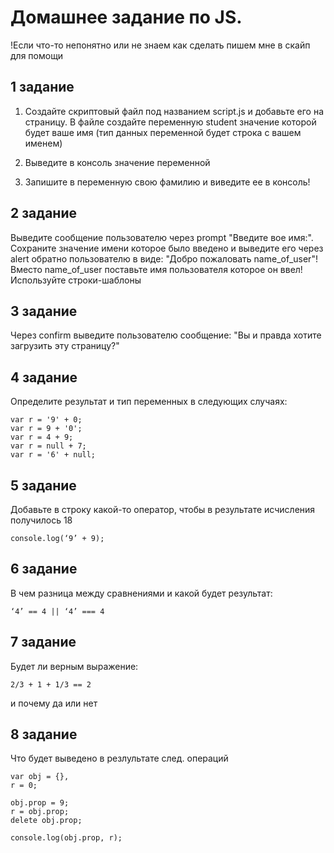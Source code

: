 # Домашнее задание по JS.

!Если что-то непонятно или не знаем как сделать пишем мне в скайп для помощи

## 1 задание

1) Создайте скриптовый файл под названием script.js и добавьте его на страницу. В файле создайте переменную student 
значение которой будет ваше имя (тип данных переменной будет строка с вашем именем)

2) Выведите в консоль значение переменной

3) Запишите в переменную свою фамилию и виведите ее в консоль!

## 2 задание

Выведите сообщение пользователю через prompt "Введите вое имя:". Сохраните значение имени которое было введено и выведите его через alert обратно пользователю в виде: "Добро пожаловать name_of_user"! Вместо name_of_user поставьте имя пользователя которое он ввел! Используйте строки-шаблоны

## 3 задание

Через confirm выведите пользователю сообщение: "Вы и правда хотите загрузить эту страницу?" 

## 4 задание

Определите результат и тип переменных в следующих случаях:

```
var r = '9' + 0;
var r = 9 + '0';
var r = 4 + 9;
var r = null + 7;
var r = '6' + null;
```

## 5 задание

Добавьте в строку какой-то оператор, чтобы в результате исчисления получилось 18

```
console.log(‘9’ + 9);
```

## 6 задание

В чем разница между сравнениями и какой будет результат:
```
‘4’ == 4 || ‘4’ === 4
```

## 7 задание

Будет ли верным  выражение:
```
2/3 + 1 + 1/3 == 2
```

и почему да или нет

## 8 задание

Что будет выведено в резлультате след. операций

```
var obj = {},
r = 0;

obj.prop = 9;
r = obj.prop;
delete obj.prop;

console.log(obj.prop, r);

```